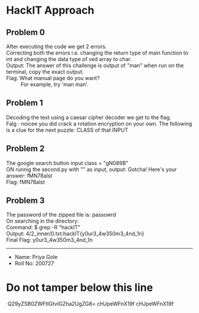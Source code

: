 # HackIT Approach

## Problem 0
After executing the code we get 2 errors.  
Correcting both the errors i.e. changing the return type of main function to int and changing the data type of ved array to char.  
Output: The answer of this challenge is output of "man" when run on the terminal, copy the exact output.  
Flag: What manual page do you want?  
&nbsp; &nbsp; &nbsp; &nbsp; &nbsp;  For example, try 'man man'.

## Problem 1
Decoding the text using a caesar cipher decoder we get to the flag.  
Falg : noicee you did crack a rotation encryption on your own. The following is a clue for the next puzzle: CLASS of that INPUT

## Problem 2
The google search button input class = "gN089B"  
ON runnig the second.py with "" as input, output: Gotcha! Here's your answer: fMN78alst  
Flag: fMN78alst

## Problem 3
The password of the zipped file is: passowrd  
On searching in the directory:  
Command: $ grep -R "hackIT"  
Output: 4/2_inner/0.txt:hackIT{y0ur3_4w350m3_4nd_1n}  
Final Flag: y0ur3_4w350m3_4nd_1n

_____________________________________________________________________________________________________________________________________________

* Name: Priya Gole  
* Roll No: 200727 

# Do not tamper below this line 
 Q29yZSB0ZWFtIGtvIGZha2UgZG8= cHJpeWFnX19f cHJpeWFnX19f
